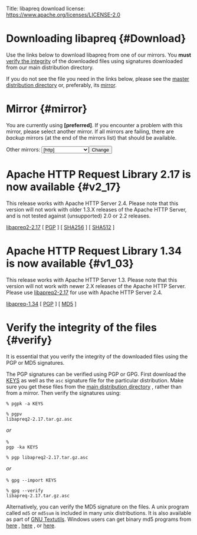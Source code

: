 Title: libapreq download
license: https://www.apache.org/licenses/LICENSE-2.0

# Downloading libapreq  {#Download}

Use the links below to download libapreq from one of our mirrors. You
**must**  [verify the integrity](#verify) of the downloaded files using
signatures downloaded from our main distribution directory.

If you do not see the file you need in the links below, please see the
[master distribution directory](http://downloads.apache.org/httpd/libapreq/)
or, preferably, its [mirror]([preferred]/httpd/libapreq/).

# Mirror  {#mirror}

You are currently using **[preferred]**. If you encounter a problem with
this mirror, please select another mirror. If all mirrors are failing,
there are *backup* mirrors (at the end of the mirrors list) that should be
available.

<form action="[location]" method="get" id="SelectMirror">Other
mirrors: <select name="Preferred">[if-any http] [for http]<option
value="[http]">[http]</option>[end] [end] [if-any ftp] [for ftp]<option
value="[ftp]">[ftp]</option>[end] [end] [if-any backup] [for backup]<option
value="[backup]">[backup] (backup)</option>[end] [end]</select><input
type="submit" value="Change"></input></form>

# Apache HTTP Request Library 2.17 is now available  {#v2_17}

This release works with Apache HTTP Server 2.4. Please note that this
version will not work with older 1.3.X releases of the Apache HTTP Server,
and is not tested against (unsupported) 2.0 or 2.2 releases.

[libapreq2-2.17]([preferred]/httpd/libapreq/libapreq2-2.17.tar.gz) 
[ [PGP](http://downloads.apache.org/httpd/libapreq/libapreq2-2.17.tar.gz.asc) ] [ [SHA256](http://downloads.apache.org/httpd/libapreq/libapreq2-2.17.tar.gz.sha256) ] [ [SHA512](http://downloads.apache.org/httpd/libapreq/libapreq2-2.17.tar.gz.sha512) ]

# Apache HTTP Request Library 1.34 is now available  {#v1_03}

This release works with Apache HTTP Server 1.3. Please note that this
version will not work with newer 2.X releases of the Apache HTTP Server.
Please use [libapreq2-2.17](#v2_17) for use with Apache HTTP Server 2.4.

[libapreq-1.34]([preferred]/httpd/libapreq/libapreq-1.34.tar.gz) 
[ [PGP](http://downloads.apache.org/httpd/libapreq/libapreq-1.34.tar.gz.asc) ] 
[ [MD5](http://downloads.apache.org/httpd/libapreq/libapreq-1.34.tar.gz.md5) ]

# Verify the integrity of the files  {#verify}

It is essential that you verify the integrity of the downloaded files using
the PGP or MD5 signatures.

The PGP signatures can be verified using PGP or GPG. First download the
[KEYS](http://downloads.apache.org/httpd/KEYS) as well as the `asc`
signature file for the particular distribution. Make sure you get these
files from the [main distribution
directory](http://downloads.apache.org/httpd/) , rather than from a mirror.
Then verify the signatures using:

<code>% pgpk -a KEYS<br></br>% pgpv
libapreq2-2.17.tar.gz.asc<br></br></code> *or* <br></br><code>% pgp -ka
KEYS<br></br>% pgp libapreq2-2.17.tar.gz.asc<br></br></code> *or*
<br></br><code>% gpg --import KEYS<br></br>% gpg --verify
libapreq-2.17.tar.gz.asc</code>

Alternatively, you can verify the MD5 signature on the files. A unix
program called `md5` or `md5sum` is included in many unix distributions. It
is also available as part of [GNU
Textutils](http://www.gnu.org/software/textutils/textutils.html). Windows
users can get binary md5 programs from [here](http://www.fourmilab.ch/md5/)
, [here](http://www.pc-tools.net/win32/freeware/console/) , or
[here](http://www.slavasoft.com/fsum/).

